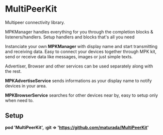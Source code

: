 # MultiPeerKit
Multipeer connectivity library.

MPKManager handles everything for you through the completion blocks & listeners/handlers.
Setup handlers and blocks that's all you need

Instanciate your own **MPKManager** with display name and start transmitting and receiving data.
Easy to connect your devices together through MPK kit, send or receive data like messages, images or just simple texts.
 
Advertiser, Browser and other services can be used separately along with the rest.

**MPKAdvertiseService** sends informations as your display name to notify devices in your area.

**MPKBrowserService** searches for other devices near by, easy to setup only when need to.

## Setup

**pod 'MultiPeerKit', :git => 'https://github.com/maturada/MultiPeerKit'**
